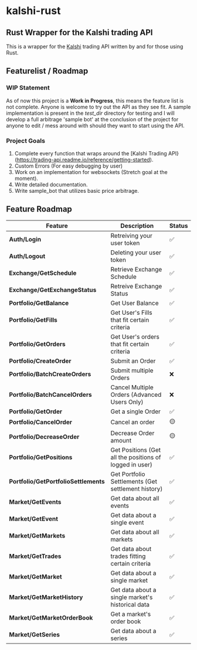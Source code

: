 # kalshi-rust

## Rust Wrapper for the Kalshi trading API

This is a wrapper for the [Kalshi](https://kalshi.com/) trading API written by and for those using Rust. 

## Featurelist / Roadmap

### WIP Statement
As of now this project is a **Work in Progress**, this means the feature list is not complete. Anyone is welcome to try out the API as they see fit. A sample implementation is present in the *test_dir* directory for testing and I will develop a full arbitrage 'sample bot' at the conclusion of the project for anyone to edit / mess around with should they want to start using the API.

### Project Goals
1. Complete every function that wraps around the [Kalshi Trading API}(https://trading-api.readme.io/reference/getting-started).
2. Custom Errors (For easy debugging by user)
3. Work on an implementation for websockets (Stretch goal at the moment).
4. Write detailed documentation.
5. Write sample_bot that utilizes basic price arbitrage.

## Feature Roadmap

| Feature                | Description                           | Status      |
|------------------------|---------------------------------------|-------------|
| **Auth/Login**          | Retreiving your user token       |  ✅         |
| **Auth/Logout**         | Deleting your user token        |    ✅     |
| **Exchange/GetSchedule**          | Retrieve Exchange Schedule     |   ✅    |
| **Exchange/GetExchangeStatus**          | Retreive Exchange Status   |   ✅        |
| **Portfolio/GetBalance** | Get User Balance |     ✅  |
| **Portfolio/GetFills** | Get User's Fills that fit certain criteria|  ✅        |
| **Portfolio/GetOrders** | Get User's orders that fit certain criteria |  ✅       |
| **Portfolio/CreateOrder** | Submit an Order |✅         |
| **Portfolio/BatchCreateOrders** | Submit multiple Orders |❌          |
| **Portfolio/BatchCancelOrders** | Cancel Multiple Orders (Advanced Users Only) |❌          |
| **Portfolio/GetOrder** | Get a single Order | ✅          |
| **Portfolio/CancelOrder** | Cancel an order |🟡         |
| **Portfolio/DecreaseOrder** | Decrease Order amount |🟡          |
| **Portfolio/GetPositions** | Get Positions (Get all the positions of logged in user) |✅           |
| **Portfolio/GetPortfolioSettlements** | Get Portfolio Settlements (Get settlement history) |✅         |
| **Market/GetEvents** | Get data about all events |✅         |
| **Market/GetEvent** | Get data about a single event |✅         |
| **Market/GetMarkets** | Get data about all markets |✅       |
| **Market/GetTrades** | Get data about trades fitting certain criteria |✅           |
| **Market/GetMarket** | Get data about a single market |✅          |
| **Market/GetMarketHistory** | Get data about a single market's historical data |✅           |
| **Market/GetMarketOrderBook** | Get a market's order book |✅         |
| **Market/GetSeries** | Get data about a series |✅         |






